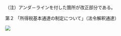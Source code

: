 （注）アンダ－ラインを付した箇所が改正部分である。

第２ 「所得税基本通達の制定について」（法令解釈通達）

![](https://www.nta.go.jp/tmp/dcb49962-9ea2-4f10-8a4f-2f0946dca5e9/images/08c1a86f388128bae4ae85722108e105b520c9c1fa3c9f4eda24bb186af4df61.jpg)